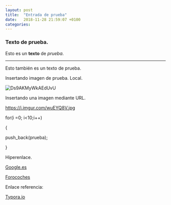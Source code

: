 ```yaml
---
layout: post
title:  "Entrada de prueba"
date:   2018-11-28 21:59:07 +0100
categories: 
---
```

### Texto de prueba.

Esto es un **texto** de *prueba*.

------

Esto también es un texto de prueba.

Insertando imagen de prueba. Local.

![Ds9AKMyWkAEdUvU](C:\Users\Manuel\Downloads\Ds9AKMyWkAEdUvU.jpg)



Insertando una imagen mediante URL.

<img>https://i.imgur.com/wuEYQ8V.jpg</img>



for(i =0; i<10;i++)

{

push_back(prueba);

}



Hiperenlace.

[Google.es](http://www.google.es)

[Forocoches](http://www.forocoches.com "¿Título opcional?")

Enlace referencia:

[Typora.io][Ref]

[Ref]:www.typora.io "Titulo opcional"



[jekyll-docs]: https://jekyllrb.com/docs/home
[jekyll-gh]:   https://github.com/jekyll/jekyll
[jekyll-talk]: https://talk.jekyllrb.com/
